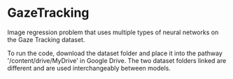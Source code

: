 # GazeTracking
Image regression problem that uses multiple types of neural networks on the Gaze Tracking dataset.

To run the code, download the dataset folder and place it into the pathway '/content/drive/MyDrive' in Google Drive. The two dataset folders linked are different and are used interchangeably between models. 
